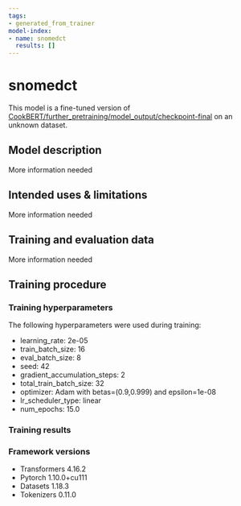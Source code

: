 ```yaml
---
tags:
- generated_from_trainer
model-index:
- name: snomedct
  results: []
---
```


<!-- This model card has been generated automatically according to the information the Trainer had access to. You
should probably proofread and complete it, then remove this comment. -->

# snomedct

This model is a fine-tuned version of [CookBERT/further_pretraining/model_output/checkpoint-final](https://huggingface.co/CookBERT/further_pretraining/model_output/checkpoint-final) on an unknown dataset.

## Model description

More information needed

## Intended uses & limitations

More information needed

## Training and evaluation data

More information needed

## Training procedure

### Training hyperparameters

The following hyperparameters were used during training:
- learning_rate: 2e-05
- train_batch_size: 16
- eval_batch_size: 8
- seed: 42
- gradient_accumulation_steps: 2
- total_train_batch_size: 32
- optimizer: Adam with betas=(0.9,0.999) and epsilon=1e-08
- lr_scheduler_type: linear
- num_epochs: 15.0

### Training results



### Framework versions

- Transformers 4.16.2
- Pytorch 1.10.0+cu111
- Datasets 1.18.3
- Tokenizers 0.11.0
